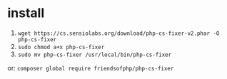 # install
1. `wget https://cs.sensiolabs.org/download/php-cs-fixer-v2.phar -O php-cs-fixer`
2. `sudo chmod a+x php-cs-fixer`
3. `sudo mv php-cs-fixer /usr/local/bin/php-cs-fixer`

or: `composer global require friendsofphp/php-cs-fixer`